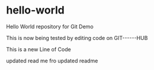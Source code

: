 # hello-world
Hello World repository for Git Demo 

This is now being tested by editing code on GIT------HUB

This is a new Line of Code

updated read me fro updated readme